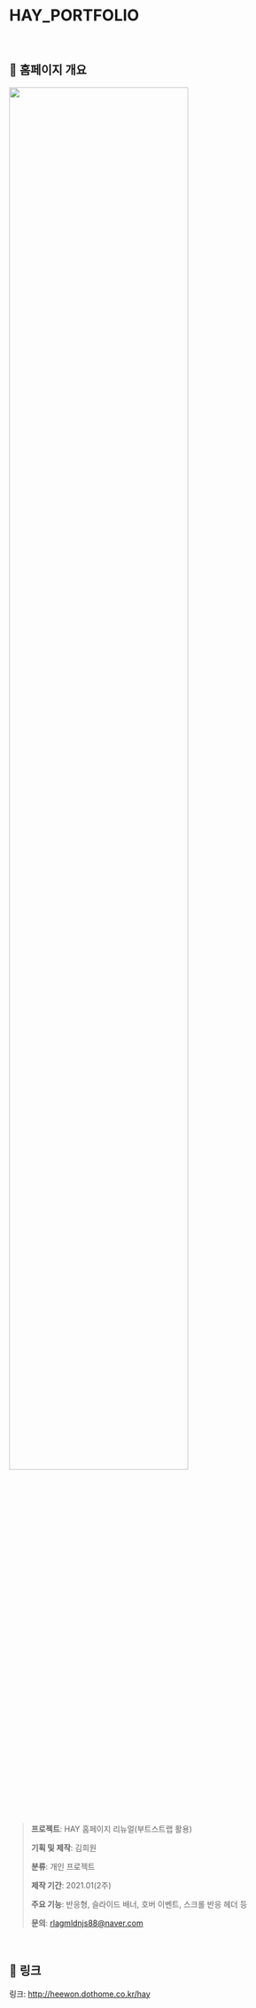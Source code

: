 # HAY_PORTFOLIO  
 
## :pencil: 홈페이지 개요
<img width="80%" src="https://user-images.githubusercontent.com/99087758/201685934-18a6bd7f-a85b-4868-a4e7-e271e7438d24.jpg"/>

> **프로젝트**: HAY 홈페이지 리뉴얼(부트스트랩 활용)
> 
> **기획 및 제작**: 김희원
> 
> **분류**: 개인 프로젝트
> 
> **제작 기간**: 2021.01(2주)
> 
> **주요 기능**: 반응형, 슬라이드 배너, 호버 이벤트, 스크롤 반응 헤더 등
> 
> **문의**: rlagmldnjs88@naver.com

  
     
## :link: 링크
링크: http://heewon.dothome.co.kr/hay
